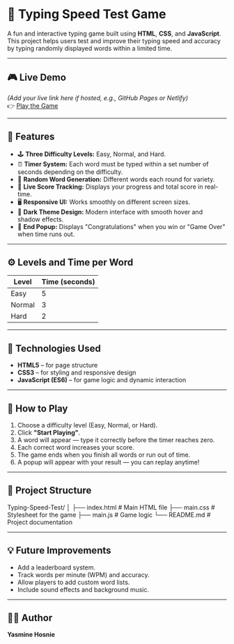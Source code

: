 # 🧠 Typing Speed Test Game

A fun and interactive typing game built using **HTML**, **CSS**, and **JavaScript**.  
This project helps users test and improve their typing speed and accuracy by typing randomly displayed words within a limited time.

---

## 🎮 Live Demo
*(Add your live link here if hosted, e.g., GitHub Pages or Netlify)*  
👉 [Play the Game](https://typing-speed-test-game-umber.vercel.app/)

---

## 📝 Features
- 🕹️ **Three Difficulty Levels:** Easy, Normal, and Hard.  
- ⏰ **Timer System:** Each word must be typed within a set number of seconds depending on the difficulty.  
- 🔀 **Random Word Generation:** Different words each round for variety.  
- 🧾 **Live Score Tracking:** Displays your progress and total score in real-time.  
- 🖥️ **Responsive UI:** Works smoothly on different screen sizes.  
- 🎨 **Dark Theme Design:** Modern interface with smooth hover and shadow effects.  
- 🏁 **End Popup:** Displays "Congratulations" when you win or "Game Over" when time runs out.

---

## ⚙️ Levels and Time per Word

| Level  | Time (seconds) |
|---------|----------------|
| Easy    | 5              |
| Normal  | 3              |
| Hard    | 2              |

---

## 🧩 Technologies Used
- **HTML5** – for page structure  
- **CSS3** – for styling and responsive design  
- **JavaScript (ES6)** – for game logic and dynamic interaction  

---

## 🚀 How to Play
1. Choose a difficulty level (Easy, Normal, or Hard).  
2. Click **"Start Playing"**.  
3. A word will appear — type it correctly before the timer reaches zero.  
4. Each correct word increases your score.  
5. The game ends when you finish all words or run out of time.  
6. A popup will appear with your result — you can replay anytime!

---

## 🧱 Project Structure
Typing-Speed-Test/
│
├── index.html # Main HTML file
├── main.css # Stylesheet for the game
├── main.js # Game logic
└── README.md # Project documentation

---

## 💡 Future Improvements
- Add a leaderboard system.  
- Track words per minute (WPM) and accuracy.  
- Allow players to add custom word lists.  
- Include sound effects and background music.  

---

## 👩‍💻 Author
**Yasmine Hosnie**  
